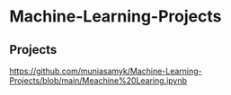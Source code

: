 # Machine-Learning-Projects

## Projects
https://github.com/muniasamyk/Machine-Learning-Projects/blob/main/Meachine%20Learing.ipynb
